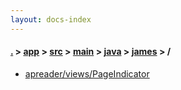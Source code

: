 ```yaml
---
layout: docs-index
---
```

#### [.](./../../../../../index) > [app](./../../../../index) > [src](./../../../index) > [main](./../../index) > [java](./../index) > [james](./index) > **/**

- [apreader/views/PageIndicator](apreader/views/PageIndicator)
